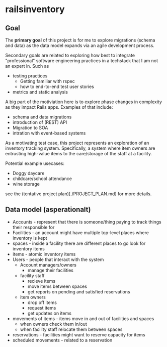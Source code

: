 # railsinventory

## Goal
The **primary goal** of this project is for me to explore migrations (schema and data) as the data model expands via an agile development process.

Secondary goals are related to exploring how best to integrate "professional" software engineering practices in a techstack that I am not an expert in. Such as
* testing practices
   * Getting familiar with rspec
   * how to end-to-end test user stories
* metrics and static analysis

A big part of the motiviation here is to explore phase changes in complexity as they impact Rails apps. Examples of that include:
* schema and data migrations
* introduction of (REST) API
* Migration to SOA
* intration with event-based systems

As a motivating test case, this project represents an exploration of an inventory tracking system. Specifically, a system where item owners are entrusting high-value items to the care/storage of the staff at a facility. 

Potential example usecases:
* Doggy daycare
* childcare/school attendance
* wine storage

see the (tentative project plan)[./PROJECT_PLAN.md] for more details.

## Data model (asperationalt)
* Accounts - represent that there is someone/thing paying to track things their responsible for
* Facilities - an account might have multiple top-level places where inventory is kept
* spaces - inside a facility there are different places to go look for inventory items
* items - atomic inventory items
* Users - people that interact with the system
   * Account managers/owners 
      * manage their facilities
   * facility staff
      * recieve items
      * move items between spaces
      * get reports on pending and satisfied reservations
   * item owners 
      * drop off items
      * request items
      * get updates on items
* movements of items - items move in and out of facilities and spaces
   * when owners check them in/out
   * when facility staff relocate them between spaces
* reservations - facilities might want to reserve capacity for items
* scheduled movements - related to a reservation

